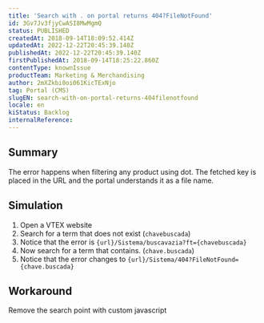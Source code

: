 ```yaml
---
title: 'Search with . on portal returns 404?FileNotFound'
id: 3Gv7Jv3fjyCwASI8MwMgmQ
status: PUBLISHED
createdAt: 2018-09-14T18:09:52.414Z
updatedAt: 2022-12-22T20:45:39.140Z
publishedAt: 2022-12-22T20:45:39.140Z
firstPublishedAt: 2018-09-14T18:25:22.860Z
contentType: knownIssue
productTeam: Marketing & Merchandising
author: 2mXZkbi0oi061KicTExNjo
tag: Portal (CMS)
slugEN: search-with-on-portal-returns-404filenotfound
locale: en
kiStatus: Backlog
internalReference: 
---
```


## Summary

The error happens when filtering any product using dot. The fetched key is placed in the URL and the portal understands it as a file name.

## Simulation

1. Open a VTEX website
2. Search for a term that does not exist (`chavebuscada`)
3. Notice that the error is `{url}/Sistema/buscavazia?ft={chavebuscada}`
4. Now search for a term that contains. (`chave.buscada`)
5. Notice that the error changes to `{url}/Sistema/404?FileNotFound={chave.buscada}`

## Workaround

Remove the search point with custom javascript


